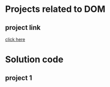 # Projects related to DOM

## project link
[click here](https://stackblitz.com/edit/dom-project-chaiaurcode-1p4tcrv9?file=index.html&filr=index.html)

# Solution code

## project 1

```javascript


```